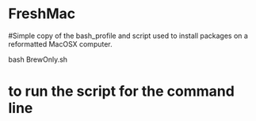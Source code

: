 # FreshMac

#Simple copy of the bash_profile and script used to install packages on a reformatted MacOSX computer.

bash BrewOnly.sh 

# to run the script for the command line

